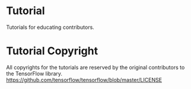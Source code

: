 # Tutorial
Tutorials for educating contributors.

# Tutorial Copyright
All copyrights for the tutorials are reserved by the original contributors to the TensorFlow library. https://github.com/tensorflow/tensorflow/blob/master/LICENSE

